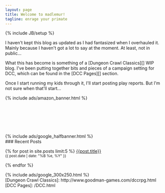 ```yaml
---
layout: page
title: Welcome to madlemur!
tagline: enrage your primate
---
```

{% include JB/setup %}
<div class="row" markdown="1">
<div class="col-lg-8" markdown="1">
<div class="well well-sm" markdown="1">
I haven't kept this blog as updated as I had fantasized when I overhauled it. Mainly because I haven't got a lot to say at the moment. At least, not in public...

What this has become is something of a [Dungeon Crawl Classics][] WIP blog. I've been putting together bits and pieces of a campaign setting for DCC, which can be found in the [DCC Pages][] section.

Once I start running my kids through it, I'll start posting play reports. But I'm not sure when that'll start...
</div>
{% include ads/amazon_banner.html %}
</div>
<div class="col-lg-4" markdown="1">
<div class="g-person" data-width="350" data-href="//plus.google.com/{{site.author.google_plus}}" data-layout="landscape" data-rel="author" style="height:106px;"></div>
{% include ads/google_halfbanner.html %}
<div class="well well-sm" markdown="1">
### Recent Posts

{% for post in site.posts limit:5 %}
<a href="{{post.url}}">{{post.title}}</a><br />
<small>{{ post.date | date: "%B %e, %Y" }}<br />
<span class="g-commentcount" data-href="{{site.production_url}}{{post.url}}"></span>
</small>
<p />
{% endfor %}  
</div>
{% include ads/google_300x250.html %}
</div>
</div>
[Dungeon Crawl Classics]: http://www.goodman-games.com/dccrpg.html
[DCC Pages]: /DCC.html